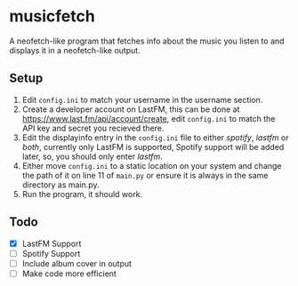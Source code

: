 # musicfetch
A neofetch-like program that fetches info about the music you listen to and displays it in a neofetch-like output.


## Setup 
1. Edit `config.ini` to match your username in the username section.
2. Create a developer account on LastFM, this can be done at https://www.last.fm/api/account/create, edit `config.ini` to match the API key and secret you recieved there.
3.  Edit the displayinfo entry in the `config.ini` file to either *spotify*, *lastfm* or *both*, currently only LastFM is supported, Spotify support will be added later, so, you should only enter *lastfm*.
4.  Either move `config.ini` to a static location on your system and change the path of it on line 11 of `main.py` or ensure it is always in the same directory as main.py.
5.  Run the program, it should work.

## Todo
- [x] LastFM Support
- [ ] Spotify Support 
- [ ] Include album cover in output
- [ ] Make code more efficient
